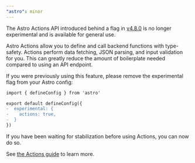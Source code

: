 ```yaml
---
"astro": minor
---
```


The Astro Actions API introduced behind a flag in [v4.8.0](https://github.com/withastro/astro/blob/main/packages/astro/CHANGELOG.md#480) is no longer experimental and is available for general use.

Astro Actions allow you to define and call backend functions with type-safety. Actions perform data fetching, JSON parsing, and input validation for you. This can greatly reduce the amount of boilerplate needed compared to using an API endpoint.

If you were previously using this feature, please remove the experimental flag from your Astro config:

```diff
import { defineConfig } from 'astro'

export default defineConfig({
-  experimental: {
-    actions: true,
-  }
})
```

If you have been waiting for stabilization before using Actions, you can now do so.

See [the Actions guide](https://docs.astro.build/en/guides/actions/) to learn more.
